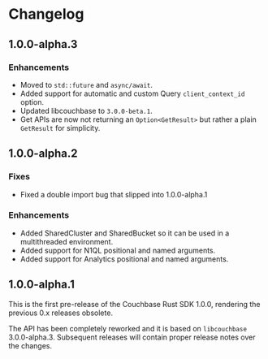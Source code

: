 # Changelog

## 1.0.0-alpha.3

### Enhancements

 - Moved to `std::future` and `async/await`.
 - Added support for automatic and custom Query `client_context_id` option.
 - Updated libcouchbase to `3.0.0-beta.1`.
 - Get APIs are now not returning an `Option<GetResult>` but rather a plain `GetResult` for simplicity.

## 1.0.0-alpha.2

### Fixes

 - Fixed a double import bug that slipped into 1.0.0-alpha.1
 
### Enhancements

 - Added SharedCluster and SharedBucket so it can be used in a multithreaded environment.
 - Added support for N1QL positional and named arguments.
 - Added support for Analytics positional and named arguments.

## 1.0.0-alpha.1

This is the first pre-release of the Couchbase Rust SDK 1.0.0, rendering the previous 0.x releases obsolete.

The API has been completely reworked and it is based on `libcouchbase` 3.0.0-alpha.3. Subsequent releases
will contain proper release notes over the changes.